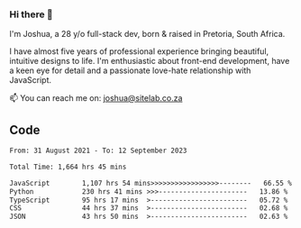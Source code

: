 ### Hi there 👋

I'm Joshua, a 28 y/o full-stack dev, born & raised in Pretoria, South Africa. 

I have almost five years of professional experience bringing beautiful, intuitive designs to life. I'm enthusiastic about front-end development, have a keen eye for detail and a passionate love-hate relationship with JavaScript.

📫 You can reach me on: joshua@sitelab.co.za

## **Code**

<!--START_SECTION:waka-->

```txt
From: 31 August 2021 - To: 12 September 2023

Total Time: 1,664 hrs 45 mins

JavaScript        1,107 hrs 54 mins>>>>>>>>>>>>>>>>>--------   66.55 %
Python            230 hrs 41 mins >>>----------------------   13.86 %
TypeScript        95 hrs 17 mins  >------------------------   05.72 %
CSS               44 hrs 37 mins  >------------------------   02.68 %
JSON              43 hrs 50 mins  >------------------------   02.63 %
```

<!--END_SECTION:waka-->
